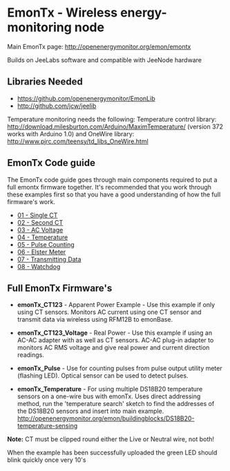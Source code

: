 # EmonTx - Wireless energy-monitoring node 

Main EmonTx page: 
http://openenergymonitor.org/emon/emontx

Builds on JeeLabs software and compatible with JeeNode hardware

## Libraries Needed
* https://github.com/openenergymonitor/EmonLib
* http://github.com/jcw/jeelib

Temperature monitoring needs the following: 
Temperature control library: http://download.milesburton.com/Arduino/MaximTemperature/ (version 372 works with Arduino 1.0) and OneWire library: http://www.pjrc.com/teensy/td_libs_OneWire.html

## EmonTx Code guide
The EmonTx code guide goes through main components required to put a full emontx firmware together. It's recommended that you work through these examples first so that you have a good understanding of how the full firmware's work.
* [01 - Single CT](https://github.com/openenergymonitor/emonTxFirmware/blob/master/Guide/a_SingleCT/a_SingleCT.ino)
* [02 - Second CT](https://github.com/openenergymonitor/emonTxFirmware/blob/master/Guide/b_SecondCT/b_SecondCT.ino)
* [03 - AC Voltage](https://github.com/openenergymonitor/emonTxFirmware/blob/master/Guide/c_ACVoltage/c_ACVoltage.ino)
* [04 - Temperature](https://github.com/openenergymonitor/emonTxFirmware/blob/master/Guide/d_Temperature/d_Temperature.ino)
* [05 - Pulse Counting](https://github.com/openenergymonitor/emonTxFirmware/blob/master/Guide/e_PulseCounting/e_PulseCounting.ino)
* [06 - Elster Meter](https://github.com/openenergymonitor/emonTxFirmware/blob/master/Guide/f_ElsterMeter/f_ElsterMeter.ino)
* [07 - Transmitting Data](https://github.com/openenergymonitor/emonTxFirmware/blob/master/Guide/g_TransmittingData/g_TransmittingData.ino)
* [08 - Watchdog](https://github.com/openenergymonitor/emonTxFirmware/blob/master/Guide/h_watchdog/h_watchdog.ino)

## Full EmonTx Firmware's
* **emonTx_CT123** - Apparent Power Example - Use this example if only using CT sensors. Monitors AC current using one CT sensor and transmit data via wireless using RFM12B to emonBase. 

* **emonTx_CT123_Voltage** - Real Power - Use this example if using an AC-AC adapter with as well as CT sensors. AC-AC plug-in adapter to monitors AC RMS voltage and give real power and current direction readings. 

* **emonTx_Pulse** - Use for counting pulses from pulse output utility meter (flashing LED). Optical sensor can be used to detect pulses. 

* **emonTx_Temperature** - For using multiple DS18B20 temperature sensors on a one-wire bus with emonTx. Uses direct addressing method, run the 'temperature search' sketch to find the addresses of the DS18B20 sensors and insert into main example. http://openenergymonitor.org/emon/buildingblocks/DS18B20-temperature-sensing

**Note:** CT must be clipped round either the Live or Neutral wire, not both! 

When the example has been successfully uploaded the green LED should blink quickly once very 10's






 
